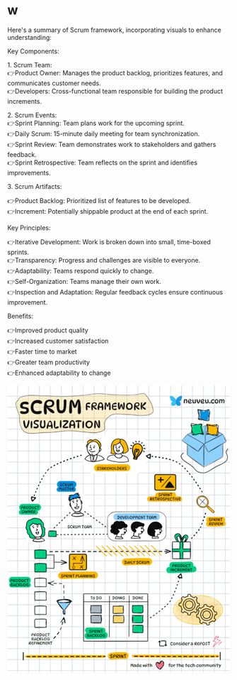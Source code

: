 #  w

Here's a summary of Scrum framework, incorporating visuals to enhance understanding:  
  
Key Components:  
  
1\. Scrum Team:  
👉Product Owner: Manages the product backlog, prioritizes features, and communicates customer needs.  
👉Developers: Cross-functional team responsible for building the product increments.  
  
2\. Scrum Events:  
👉Sprint Planning: Team plans work for the upcoming sprint.  
👉Daily Scrum: 15-minute daily meeting for team synchronization.  
👉Sprint Review: Team demonstrates work to stakeholders and gathers feedback.  
👉Sprint Retrospective: Team reflects on the sprint and identifies improvements.  
  
3\. Scrum Artifacts:  
  
👉Product Backlog: Prioritized list of features to be developed.  
👉Increment: Potentially shippable product at the end of each sprint.  
  
Key Principles:  
  
👉Iterative Development: Work is broken down into small, time-boxed sprints.  
👉Transparency: Progress and challenges are visible to everyone.  
👉Adaptability: Teams respond quickly to change.  
👉Self-Organization: Teams manage their own work.  
👉Inspection and Adaptation: Regular feedback cycles ensure continuous improvement.  
  
Benefits:  
  
👉Improved product quality  
👉Increased customer satisfaction  
👉Faster time to market  
👉Greater team productivity  
👉Enhanced adaptability to change


![Alt text](image.png)

